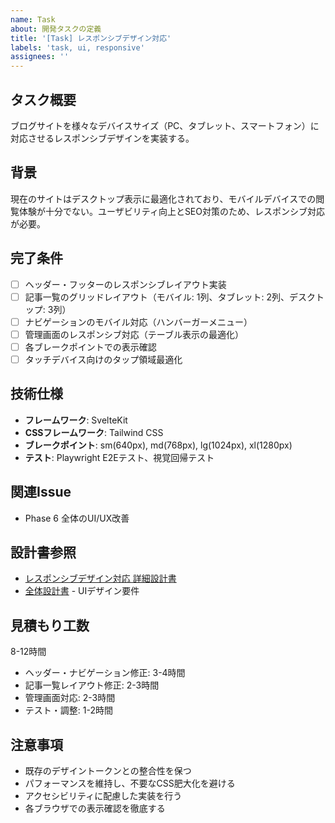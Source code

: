 ```yaml
---
name: Task
about: 開発タスクの定義
title: '[Task] レスポンシブデザイン対応'
labels: 'task, ui, responsive'
assignees: ''
---
```


## タスク概要

ブログサイトを様々なデバイスサイズ（PC、タブレット、スマートフォン）に対応させるレスポンシブデザインを実装する。

## 背景

現在のサイトはデスクトップ表示に最適化されており、モバイルデバイスでの閲覧体験が十分でない。ユーザビリティ向上とSEO対策のため、レスポンシブ対応が必要。

## 完了条件

- [ ] ヘッダー・フッターのレスポンシブレイアウト実装
- [ ] 記事一覧のグリッドレイアウト（モバイル: 1列、タブレット: 2列、デスクトップ: 3列）
- [ ] ナビゲーションのモバイル対応（ハンバーガーメニュー）
- [ ] 管理画面のレスポンシブ対応（テーブル表示の最適化）
- [ ] 各ブレークポイントでの表示確認
- [ ] タッチデバイス向けのタップ領域最適化

## 技術仕様

- **フレームワーク**: SvelteKit
- **CSSフレームワーク**: Tailwind CSS
- **ブレークポイント**: sm(640px), md(768px), lg(1024px), xl(1280px)
- **テスト**: Playwright E2Eテスト、視覚回帰テスト

## 関連Issue

- Phase 6 全体のUI/UX改善

## 設計書参照

- [レスポンシブデザイン対応 詳細設計書](../designs/phase-6/01_responsive-design.md)
- [全体設計書](../design.md) - UIデザイン要件

## 見積もり工数

8-12時間

- ヘッダー・ナビゲーション修正: 3-4時間
- 記事一覧レイアウト修正: 2-3時間
- 管理画面対応: 2-3時間
- テスト・調整: 1-2時間

## 注意事項

- 既存のデザイントークンとの整合性を保つ
- パフォーマンスを維持し、不要なCSS肥大化を避ける
- アクセシビリティに配慮した実装を行う
- 各ブラウザでの表示確認を徹底する
